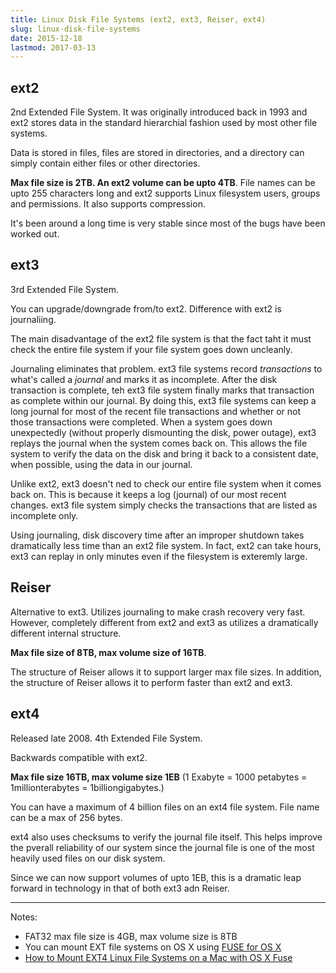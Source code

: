 ```yaml
---
title: Linux Disk File Systems (ext2, ext3, Reiser, ext4)
slug: linux-disk-file-systems
date: 2015-12-18
lastmod: 2017-03-13
---
```


ext2
---
2nd Extended File System. It was originally introduced back in 1993 and ext2 stores data in the standard hierarchial fashion used by most other file systems.

Data is stored in files, files are stored in directories, and a directory can simply contain either files or other directories.

**Max file size is 2TB. An ext2 volume can be upto 4TB**. File names can be upto 255 characters long and ext2 supports Linux filesystem users, groups and permissions. It also supports compression.

It's been around a long time is very stable since most of the bugs have been worked out.


ext3
---
3rd Extended File System.

You can upgrade/downgrade from/to ext2. Difference with ext2 is journaliing.

The main disadvantage of the ext2 file system is that the fact taht it must check the entire file system if your file system goes down uncleanly.

Journaling eliminates that problem. ext3 file systems record _transactions_ to what's called a _journal_ and marks it as incomplete. After the disk transaction is complete, teh ext3 file system finally marks that transaction as complete within our journal. By doing this, ext3 file systems can keep a long journal for most of the recent file transactions and whether or not those transactions were completed. When a system goes down unexpectedly (without properly dismounting the disk, power outage), ext3 replays the journal when the system comes back on. This allows the file system to verify the data on the disk and bring it back to a consistent date, when possible, using the data in our journal.

Unlike ext2, ext3 doesn't ned to check our entire file system when it comes back on. This is because it keeps a log (journal) of our most recent changes. ext3 file system simply checks the transactions that are listed as incomplete only.

Using journaling, disk discovery time after an improper shutdown takes dramatically less time than an ext2 file system. In fact, ext2 can take hours, ext3 can replay in only minutes even if the filesystem is exteremly large.


Reiser
---
Alternative to ext3. Utilizes journaling to make crash recovery very fast. However, completely different from ext2 and ext3 as utilizes a dramatically different internal structure.

**Max file size of 8TB, max volume size of 16TB**.

The structure of Reiser allows it to support larger max file sizes. In addition, the structure of Reiser allows it to perform faster than ext2 and ext3.


ext4
---
Released late 2008. 4th Extended File System.

Backwards compatible with ext2.

**Max file size 16TB, max volume size 1EB** (1 Exabyte = 1000 petabytes = 1millionterabytes = 1billiongigabytes.)

You can have a maximum of 4 billion files on an ext4 file system. File name can be a max of 256 bytes.

ext4 also uses checksums to verify the journal file itself. This helps improve the pverall reliability of our system since the journal file is one of the most heavily used files on our disk system.

Since we can now support volumes of upto 1EB, this is a dramatic leap forward in technology in that of both ext3 adn Reiser.

---
Notes:

- FAT32 max file size is 4GB, max volume size is 8TB
- You can mount EXT file systems on OS X using [FUSE for OS X](http://osxfuse.github.io/)
- [How to Mount EXT4 Linux File Systems on a Mac with OS X Fuse](http://osxdaily.com/2014/03/20/mount-ext-linux-file-system-mac/)
